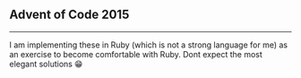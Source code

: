 ## Advent of Code 2015

-----

I am implementing these in Ruby (which is not a strong language for me) as an exercise to become comfortable with Ruby. Dont expect the most elegant solutions 😁
